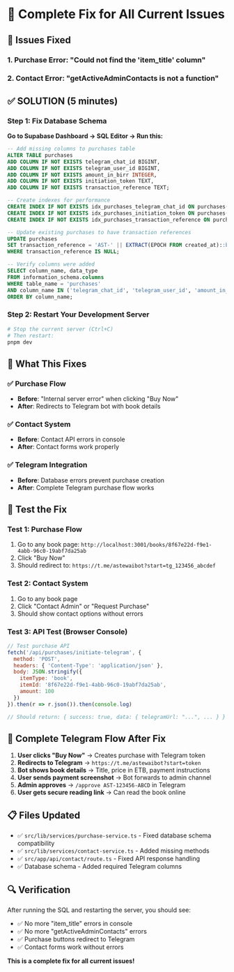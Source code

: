# 🔧 Complete Fix for All Current Issues

## 🚨 Issues Fixed

### 1. Purchase Error: "Could not find the 'item_title' column"
### 2. Contact Error: "getActiveAdminContacts is not a function"

## ✅ SOLUTION (5 minutes)

### Step 1: Fix Database Schema
**Go to Supabase Dashboard → SQL Editor → Run this:**

```sql
-- Add missing columns to purchases table
ALTER TABLE purchases 
ADD COLUMN IF NOT EXISTS telegram_chat_id BIGINT,
ADD COLUMN IF NOT EXISTS telegram_user_id BIGINT,
ADD COLUMN IF NOT EXISTS amount_in_birr INTEGER,
ADD COLUMN IF NOT EXISTS initiation_token TEXT,
ADD COLUMN IF NOT EXISTS transaction_reference TEXT;

-- Create indexes for performance
CREATE INDEX IF NOT EXISTS idx_purchases_telegram_chat_id ON purchases(telegram_chat_id);
CREATE INDEX IF NOT EXISTS idx_purchases_initiation_token ON purchases(initiation_token);
CREATE INDEX IF NOT EXISTS idx_purchases_transaction_reference ON purchases(transaction_reference);

-- Update existing purchases to have transaction references
UPDATE purchases 
SET transaction_reference = 'AST-' || EXTRACT(EPOCH FROM created_at)::bigint || '-' || UPPER(SUBSTRING(MD5(id::text) FROM 1 FOR 8))
WHERE transaction_reference IS NULL;

-- Verify columns were added
SELECT column_name, data_type 
FROM information_schema.columns 
WHERE table_name = 'purchases' 
AND column_name IN ('telegram_chat_id', 'telegram_user_id', 'amount_in_birr', 'initiation_token', 'transaction_reference')
ORDER BY column_name;
```

### Step 2: Restart Your Development Server
```bash
# Stop the current server (Ctrl+C)
# Then restart:
pnpm dev
```

## 🎯 What This Fixes

### ✅ Purchase Flow
- **Before**: "Internal server error" when clicking "Buy Now"
- **After**: Redirects to Telegram bot with book details

### ✅ Contact System  
- **Before**: Contact API errors in console
- **After**: Contact forms work properly

### ✅ Telegram Integration
- **Before**: Database errors prevent purchase creation
- **After**: Complete Telegram purchase flow works

## 🧪 Test the Fix

### Test 1: Purchase Flow
1. Go to any book page: `http://localhost:3001/books/8f67e22d-f9e1-4abb-96c0-19abf7da25ab`
2. Click "Buy Now"
3. Should redirect to: `https://t.me/astewaibot?start=tg_123456_abcdef`

### Test 2: Contact System
1. Go to any book page
2. Click "Contact Admin" or "Request Purchase"
3. Should show contact options without errors

### Test 3: API Test (Browser Console)
```javascript
// Test purchase API
fetch('/api/purchases/initiate-telegram', {
  method: 'POST',
  headers: { 'Content-Type': 'application/json' },
  body: JSON.stringify({
    itemType: 'book',
    itemId: '8f67e22d-f9e1-4abb-96c0-19abf7da25ab',
    amount: 100
  })
}).then(r => r.json()).then(console.log)

// Should return: { success: true, data: { telegramUrl: "...", ... } }
```

## 🚀 Complete Telegram Flow After Fix

1. **User clicks "Buy Now"** → Creates purchase with Telegram token
2. **Redirects to Telegram** → `https://t.me/astewaibot?start=token`
3. **Bot shows book details** → Title, price in ETB, payment instructions
4. **User sends payment screenshot** → Bot forwards to admin channel
5. **Admin approves** → `/approve AST-123456-ABCD` in Telegram
6. **User gets secure reading link** → Can read the book online

## 📋 Files Updated

- ✅ `src/lib/services/purchase-service.ts` - Fixed database schema compatibility
- ✅ `src/lib/services/contact-service.ts` - Added missing methods
- ✅ `src/app/api/contact/route.ts` - Fixed API response handling
- ✅ Database schema - Added required Telegram columns

## 🔍 Verification

After running the SQL and restarting the server, you should see:
- ✅ No more "item_title" errors in console
- ✅ No more "getActiveAdminContacts" errors
- ✅ Purchase buttons redirect to Telegram
- ✅ Contact forms work without errors

**This is a complete fix for all current issues!**